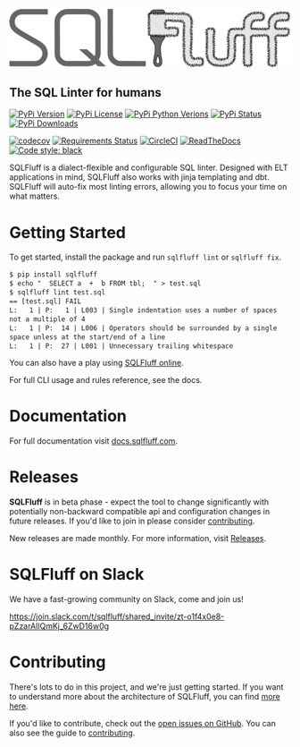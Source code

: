 ![SQLFluff](https://raw.githubusercontent.com/sqlfluff/sqlfluff/master/images/sqlfluff-wide.png)

## The SQL Linter for humans

[![PyPi Version](https://img.shields.io/pypi/v/sqlfluff.svg?style=flat-square&logo=PyPi)](https://pypi.org/project/sqlfluff/)
[![PyPi License](https://img.shields.io/pypi/l/sqlfluff.svg?style=flat-square)](https://pypi.org/project/sqlfluff/)
[![PyPi Python Verions](https://img.shields.io/pypi/pyversions/sqlfluff.svg?style=flat-square)](https://pypi.org/project/sqlfluff/)
[![PyPi Status](https://img.shields.io/pypi/status/sqlfluff.svg?style=flat-square)](https://pypi.org/project/sqlfluff/)
[![PyPi Downloads](https://img.shields.io/pypi/dm/sqlfluff?style=flat-square)](https://pypi.org/project/sqlfluff/)

[![codecov](https://img.shields.io/codecov/c/gh/sqlfluff/sqlfluff.svg?style=flat-square&logo=Codecov)](https://codecov.io/gh/sqlfluff/sqlfluff)
[![Requirements Status](https://img.shields.io/requires/github/sqlfluff/sqlfluff.svg?style=flat-square)](https://requires.io/github/sqlfluff/sqlfluff/requirements/?branch=master)
[![CircleCI](https://img.shields.io/circleci/build/gh/sqlfluff/sqlfluff/master?style=flat-square&logo=CircleCI)](https://circleci.com/gh/sqlfluff/sqlfluff/tree/master)
[![ReadTheDocs](https://img.shields.io/readthedocs/sqlfluff?style=flat-square&logo=Read%20the%20Docs)](https://sqlfluff.readthedocs.io)
[![Code style: black](https://img.shields.io/badge/code%20style-black-000000.svg?style=flat-square)](https://github.com/psf/black)

SQLFluff is a dialect-flexible and configurable SQL linter. Designed with ELT applications in mind, SQLFluff also works with jinja templating and dbt. SQLFluff will auto-fix most linting errors, allowing you to focus your time on what matters.


# Getting Started

To get started, install the package and run `sqlfluff lint` or `sqlfluff fix`.

```shell
$ pip install sqlfluff
$ echo "  SELECT a  +  b FROM tbl;  " > test.sql
$ sqlfluff lint test.sql
== [test.sql] FAIL
L:   1 | P:   1 | L003 | Single indentation uses a number of spaces not a multiple of 4
L:   1 | P:  14 | L006 | Operators should be surrounded by a single space unless at the start/end of a line
L:   1 | P:  27 | L001 | Unnecessary trailing whitespace
```

You can also have a play using [SQLFluff online](https://sqlfluff-online.herokuapp.com/).

For full CLI usage and rules reference, see the docs.

# Documentation

For full documentation visit [docs.sqlfluff.com](https://docs.sqlfluff.com/en/stable/).

# Releases

**SQLFluff** is in beta phase - expect the tool to change significantly with potentially non-backward compatible api and configuration changes in future releases. If you'd like to join in please consider [contributing](CONTRIBUTING.md).

New releases are made monthly. For more information, visit [Releases](https://github.com/sqlfluff/sqlfluff/releases).

# SQLFluff on Slack

We have a fast-growing community on Slack, come and join us!

https://join.slack.com/t/sqlfluff/shared_invite/zt-o1f4x0e8-pZzarAIlQmKj_6ZwD16w0g

# Contributing

There's lots to do in this project, and we're just getting started. If you want to understand more
about the architecture of SQLFluff, you can find [more here](https://docs.sqlfluff.com/en/latest/architecture.html).

If you'd like to contribute, check out the
[open issues on GitHub](https://github.com/sqlfluff/sqlfluff/issues).
You can also see the guide to [contributing](CONTRIBUTING.md).
